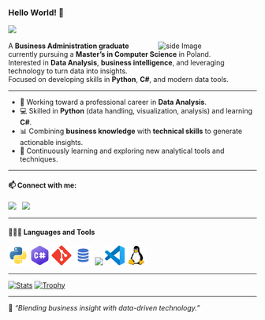 ### Hello World! 👋  
![](https://komarev.com/ghpvc/?username=moustafa-abdalla&label=Profile%20Visits&color=blue&style=for-the-badge)

<img src="https://github.com/sciencepal/sciencepal/blob/master/assets/life_balance.gif" alt="side Image" align="right" width="200" height="auto" />

A **Business Administration graduate** currently pursuing a **Master’s in Computer Science** in Poland.  
Interested in **Data Analysis**, **business intelligence**, and leveraging technology to turn data into insights.  
Focused on developing skills in **Python**, **C#**, and modern data tools.  

---

- 🎯 Working toward a professional career in **Data Analysis**.  
- 💻 Skilled in **Python** (data handling, visualization, analysis) and learning **C#**.  
- 📊 Combining **business knowledge** with **technical skills** to generate actionable insights.  
- 🌱 Continuously learning and exploring new analytical tools and techniques.  

---

#### 📫 Connect with me:
[<img src="https://img.icons8.com/color/48/000000/linkedin.png" width="3.5%"/>](https://www.linkedin.com/in/moustafa-abdalla-1ba008144/) &nbsp;
<a href="mailto:moustafa@example.com"> <img src="https://img.icons8.com/fluent/48/000000/gmail.png" width="3.5%"/> </a>

---

#### 👨🏻‍💻 Languages and Tools  
<code><img height="40" src="https://raw.githubusercontent.com/github/explore/master/topics/python/python.png"></code>
<code><img height="40" src="https://raw.githubusercontent.com/github/explore/master/topics/csharp/csharp.png"></code>
<code><img height="40" src="https://raw.githubusercontent.com/github/explore/master/topics/git/git.png"></code>
<code><img height="40" src="https://raw.githubusercontent.com/github/explore/master/topics/sql/sql.png"></code>
<code><img height="40" src="https://raw.githubusercontent.com/github/explore/master/topics/excel/excel.png"></code>
<code><img height="40" src="https://raw.githubusercontent.com/github/explore/master/topics/vscode/vscode.png"></code>
<code><img height="40" src="https://raw.githubusercontent.com/github/explore/master/topics/linux/linux.png"></code>

---

[![Stats](https://github-readme-stats.vercel.app/api?username=moustafa-abdalla&show_icons=true&theme=radical)](https://github.com/moustafa-abdalla)
[![Trophy](https://github-profile-trophy.vercel.app/?username=moustafa-abdalla&theme=juicyfresh&no-frame=true&row=1&no-bg=true)](https://github.com/moustafa-abdalla)

---

🌟 *“Blending business insight with data-driven technology.”*
